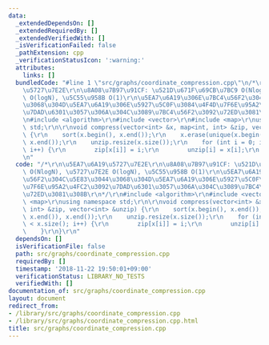 ```yaml
---
data:
  _extendedDependsOn: []
  _extendedRequiredBy: []
  _extendedVerifiedWith: []
  _isVerificationFailed: false
  _pathExtension: cpp
  _verificationStatusIcon: ':warning:'
  attributes:
    links: []
  bundledCode: "#line 1 \"src/graphs/coordinate_compression.cpp\"\n/*\r\n\u5EA7\u6A19\
    \u5727\u7E2E\r\n\u8A08\u7B97\u91CF: \u521D\u671F\u69CB\u7BC9 O(NlogN), \u5727\u7E2E\
    \ O(logN), \u5C55\u958B O(1)\r\n\u5EA7\u6A19\u306E\u7BC4\u56F2\u304C\u5E83\u3044\
    \u3068\u304D\u5EA7\u6A19\u306E\u5927\u5C0F\u3084\u4F4D\u7F6E\u95A2\u4FC2\u3092\
    \u7DAD\u6301\u3057\u306A\u304C\u3089\u7BC4\u56F2\u3092\u72ED\u3081\u308B\r\n*/\r\
    \n#include <algorithm>\r\n#include <vector>\r\n#include <map>\r\nusing namespace\
    \ std;\r\n\r\nvoid compress(vector<int> &x, map<int, int> &zip, vector<int> &unzip)\
    \ {\r\n    sort(x.begin(), x.end());\r\n    x.erase(unique(x.begin(), x.end()),\
    \ x.end());\r\n    unzip.resize(x.size());\r\n    for (int i = 0; i < x.size();\
    \ i++) {\r\n        zip[x[i]] = i;\r\n        unzip[i] = x[i];\r\n    }\r\n}\r\
    \n"
  code: "/*\r\n\u5EA7\u6A19\u5727\u7E2E\r\n\u8A08\u7B97\u91CF: \u521D\u671F\u69CB\u7BC9\
    \ O(NlogN), \u5727\u7E2E O(logN), \u5C55\u958B O(1)\r\n\u5EA7\u6A19\u306E\u7BC4\
    \u56F2\u304C\u5E83\u3044\u3068\u304D\u5EA7\u6A19\u306E\u5927\u5C0F\u3084\u4F4D\
    \u7F6E\u95A2\u4FC2\u3092\u7DAD\u6301\u3057\u306A\u304C\u3089\u7BC4\u56F2\u3092\
    \u72ED\u3081\u308B\r\n*/\r\n#include <algorithm>\r\n#include <vector>\r\n#include\
    \ <map>\r\nusing namespace std;\r\n\r\nvoid compress(vector<int> &x, map<int,\
    \ int> &zip, vector<int> &unzip) {\r\n    sort(x.begin(), x.end());\r\n    x.erase(unique(x.begin(),\
    \ x.end()), x.end());\r\n    unzip.resize(x.size());\r\n    for (int i = 0; i\
    \ < x.size(); i++) {\r\n        zip[x[i]] = i;\r\n        unzip[i] = x[i];\r\n\
    \    }\r\n}\r\n"
  dependsOn: []
  isVerificationFile: false
  path: src/graphs/coordinate_compression.cpp
  requiredBy: []
  timestamp: '2018-11-22 19:50:01+09:00'
  verificationStatus: LIBRARY_NO_TESTS
  verifiedWith: []
documentation_of: src/graphs/coordinate_compression.cpp
layout: document
redirect_from:
- /library/src/graphs/coordinate_compression.cpp
- /library/src/graphs/coordinate_compression.cpp.html
title: src/graphs/coordinate_compression.cpp
---
```

